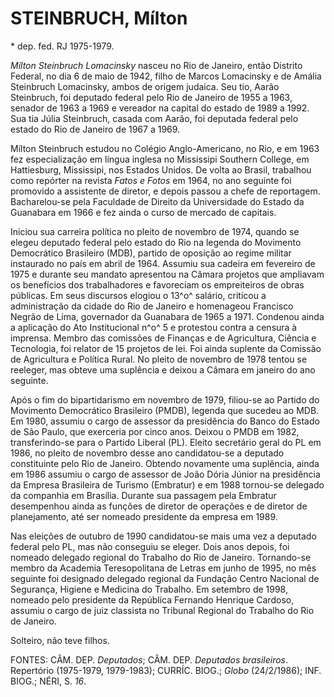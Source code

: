 **STEINBRUCH, Mílton**
======================

\* dep. fed. RJ 1975-1979.

*Mílton Steinbruch Lomacinsky* nasceu no Rio de Janeiro, então Distrito
Federal, no dia 6 de maio de 1942, filho de Marcos Lomacinsky e de
Amália Steinbruch Lomacinsky, ambos de origem judaica. Seu tio, Aarão
Steinbruch, foi deputado federal pelo Rio de Janeiro de 1955 a 1963,
senador de 1963 a 1969 e vereador na capital do estado de 1989 a 1992.
Sua tia Júlia Steinbruch, casada com Aarão, foi deputada federal pelo
estado do Rio de Janeiro de 1967 a 1969.

Mílton Steinbruch estudou no Colégio Anglo-Americano, no Rio, e em 1963
fez especialização em língua inglesa no Mississipi Southern College, em
Hattiesburg, Mississipi, nos Estados Unidos. De volta ao Brasil,
trabalhou como repórter na revista *Fatos e Fotos* em 1964, no ano
seguinte foi promovido a assistente de diretor, e depois passou a chefe
de reportagem. Bacharelou-se pela Faculdade de Direito da Universidade
do Estado da Guanabara em 1966 e fez ainda o curso de mercado de
capitais.

Iniciou sua carreira política no pleito de novembro de 1974, quando se
elegeu deputado federal pelo estado do Rio na legenda do Movimento
Democrático Brasileiro (MDB), partido de oposição ao regime militar
instaurado no país em abril de 1964. Assumiu sua cadeira em fevereiro de
1975 e durante seu mandato apresentou na Câmara projetos que ampliavam
os benefícios dos trabalhadores e favoreciam os empreiteiros de obras
públicas. Em seus discursos elogiou o 13^o^ salário, criticou a
administração da cidade do Rio de Janeiro e homenageou Francisco Negrão
de Lima, governador da Guanabara de 1965 a 1971. Condenou ainda a
aplicação do Ato Institucional n^o^ 5 e protestou contra a censura à
imprensa. Membro das comissões de Finanças e de Agricultura, Ciência e
Tecnologia, foi relator de 15 projetos de lei. Foi ainda suplente da
Comissão de Agricultura e Política Rural. No pleito de novembro de 1978
tentou se reeleger, mas obteve uma suplência e deixou a Câmara em
janeiro do ano seguinte.

Após o fim do bipartidarismo em novembro de 1979, filiou-se ao Partido
do Movimento Democrático Brasileiro (PMDB), legenda que sucedeu ao MDB.
Em 1980, assumiu o cargo de assessor da presidência do Banco do Estado
de São Paulo, que exerceria por cinco anos. Deixou o PMDB em 1982,
transferindo-se para o Partido Liberal (PL). Eleito secretário geral do
PL em 1986, no pleito de novembro desse ano candidatou-se a deputado
constituinte pelo Rio de Janeiro. Obtendo novamente uma suplência, ainda
em 1986 assumiu o cargo de assessor de João Dória Júnior na presidência
da Empresa Brasileira de Turismo (Embratur) e em 1988 tornou-se delegado
da companhia em Brasília. Durante sua passagem pela Embratur desempenhou
ainda as funções de diretor de operações e de diretor de planejamento,
até ser nomeado presidente da empresa em 1989.

Nas eleições de outubro de 1990 candidatou-se mais uma vez a deputado
federal pelo PL, mas não conseguiu se eleger. Dois anos depois, foi
nomeado delegado regional do Trabalho do Rio de Janeiro. Tornando-se
membro da Academia Teresopolitana de Letras em junho de 1995, no mês
seguinte foi designado delegado regional da Fundação Centro Nacional de
Segurança, Higiene e Medicina do Trabalho. Em setembro de 1998, nomeado
pelo presidente da República Fernando Henrique Cardoso, assumiu o cargo
de juiz classista no Tribunal Regional do Trabalho do Rio de Janeiro.

Solteiro, não teve filhos.

FONTES: CÂM. DEP. *Deputados*; CÂM. DEP. *Deputados brasileiros*.
Repertório (1975-1979, 1979-1983); CURRÍC. BIOG.; *Globo* (24/2/1986);
INF. BIOG.; NÉRI, S. *16*.
